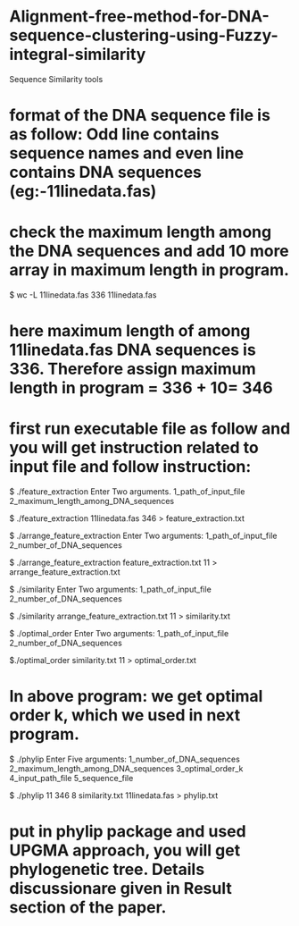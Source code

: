 # Alignment-free-method-for-DNA-sequence-clustering-using-Fuzzy-integral-similarity
Sequence Similarity tools

 

# format of the DNA sequence file is as follow: Odd line contains sequence names and even line contains DNA sequences (eg:-11linedata.fas)

# check the maximum length among the  DNA sequences and add 10 more array in maximum length in program.

$ wc -L 11linedata.fas 
336 11linedata.fas
# here maximum length of among 11linedata.fas DNA sequences is 336. Therefore assign maximum length in program = 336 + 10= 346

# first run executable file as follow and you will get instruction related to input file and follow instruction:

$ ./feature_extraction
Enter Two arguments. 1_path_of_input_file  2_maximum_length_among_DNA_sequences

$ ./feature_extraction  11linedata.fas  346 > feature_extraction.txt


$ ./arrange_feature_extraction
Enter Two arguments: 1_path_of_input_file 2_number_of_DNA_sequences

$ ./arrange_feature_extraction feature_extraction.txt  11 > arrange_feature_extraction.txt


$ ./similarity
Enter Two arguments: 1_path_of_input_file  2_number_of_DNA_sequences


$ ./similarity  arrange_feature_extraction.txt  11 > similarity.txt


$ ./optimal_order
Enter Two arguments: 1_path_of_input_file  2_number_of_DNA_sequences


$./optimal_order  similarity.txt 11 > optimal_order.txt 

# In above program: we get optimal order k, which we used in next program.

$ ./phylip
Enter Five  arguments: 1_number_of_DNA_sequences  2_maximum_length_among_DNA_sequences 3_optimal_order_k 4_input_path_file 5_sequence_file


$ ./phylip  11 346 8 similarity.txt  11linedata.fas  > phylip.txt

# put in phylip package and used UPGMA approach, you will get phylogenetic tree. Details discussionare  given in Result section of the paper.



